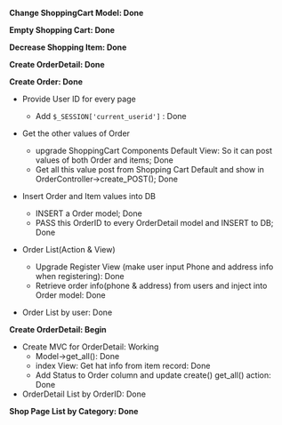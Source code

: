 **Change ShoppingCart Model: Done**

**Empty Shopping Cart: Done**

**Decrease Shopping Item: Done**

**Create OrderDetail: Done**

**Create Order: Done**
- Provide User ID for every page
    - Add `$_SESSION['current_userid']` : Done
- Get the other values of Order
    - upgrade ShoppingCart Components Default View: So it can post values of both Order and items; Done
    - Get all this value post from Shopping Cart Default and show in OrderController->create_POST(); Done

- Insert Order and Item values into DB
    - INSERT a Order model; Done
    - PASS this OrderID to every OrderDetail model and INSERT to DB; Done
- Order List(Action & View)
    - Upgrade Register View (make user input Phone and address info when registering): Done
    - Retrieve order info(phone & address) from users and inject into Order model: Done
- Order List by user: Done

**Create OrderDetail: Begin**
- Create MVC for OrderDetail: Working
    - Model->get_all(): Done
    - index View: Get hat info from item record: Done
    - Add Status to Order column and update create() get_all() action: Done
- OrderDetail List by OrderID: Done

**Shop Page List by Category: Done**
